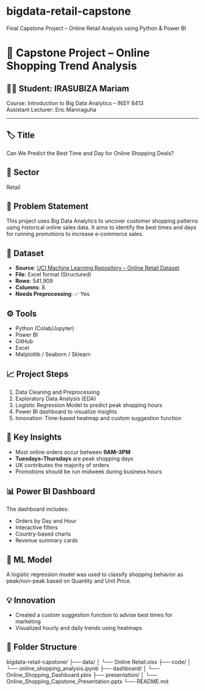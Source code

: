 # bigdata-retail-capstone
Final Capstone Project – Online Retail Analysis using Python &amp; Power BI
# 🛒 Capstone Project – Online Shopping Trend Analysis

## 👩‍💻 Student: IRASUBIZA Mariam  
Course: Introduction to Big Data Analytics – INSY 8413  
Assistant Lecturer: Eric Maniraguha

---

## 🏷️ Title
Can We Predict the Best Time and Day for Online Shopping Deals?

## 📌 Sector
Retail

## 🧠 Problem Statement
This project uses Big Data Analytics to uncover customer shopping patterns using historical online sales data. It aims to identify the best times and days for running promotions to increase e-commerce sales.

## 📂 Dataset
- **Source**: [UCI Machine Learning Repository – Online Retail Dataset](https://archive.ics.uci.edu/ml/datasets/Online+Retail)
- **File**: Excel format (Structured)
- **Rows**: 541,909  
- **Columns**: 8  
- **Needs Preprocessing**: ✅ Yes

## ⚙️ Tools
- Python (Colab/Jupyter)  
- Power BI  
- GitHub  
- Excel  
- Matplotlib / Seaborn / Sklearn

## 📈 Project Steps
1. Data Cleaning and Preprocessing
2. Exploratory Data Analysis (EDA)
3. Logistic Regression Model to predict peak shopping hours
4. Power BI dashboard to visualize insights
5. Innovation: Time-based heatmap and custom suggestion function

## 🎯 Key Insights
- Most online orders occur between **9AM–3PM**
- **Tuesdays–Thursdays** are peak shopping days
- UK contributes the majority of orders
- Promotions should be run midweek during business hours

## 📊 Power BI Dashboard
The dashboard includes:
- Orders by Day and Hour
- Interactive filters
- Country-based charts
- Revenue summary cards

## 🤖 ML Model
A logistic regression model was used to classify shopping behavior as peak/non-peak based on Quantity and Unit Price.

## 💡 Innovation
- Created a custom suggestion function to advise best times for marketing
- Visualized hourly and daily trends using heatmaps

## 📁 Folder Structure

bigdata-retail-capstone/
├── data/
│   └── Online Retail.xlsx
├── code/
│   └── online_shopping_analysis.ipynb
├── dashboard/
│   └── Online_Shopping_Dashboard.pbix
├── presentation/
│   └── Online_Shopping_Capstone_Presentation.pptx
└── README.md
